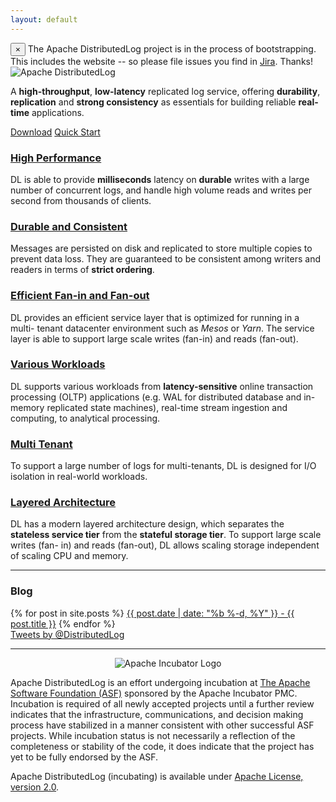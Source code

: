 ```yaml
---
layout: default
---
```

<!-- alert -->
<div class="alert alert-info alert-dismissible" role="alert">
<span class="glyphicon glyphicon-flag" aria-hidden="true"></span>
<button type="button" class="close" data-dismiss="alert" aria-label="Close"><span aria-hidden="true">&times;</span></button>
The Apache DistributedLog project is in the process of bootstrapping. This includes the website -- so please file issues you find in <a href="/community">Jira</a>. Thanks!
</div>

<!-- landing page -->
<div class="jumbotron">
    <img class="img-responsive center-block" src="{{ "/images/distributedlog_logo_l.png" | prepend: site.baseurl }}" alt="Apache DistributedLog" />
    <p class="text-center">
        A <strong>high-throughput</strong>, <strong>low-latency</strong> replicated log service, offering <strong>durability</strong>, <strong>replication</strong> and <strong>strong consistency</strong> as essentials for building reliable <strong>real-time</strong> applications.
    </p>
    <div class="row">
        <div class="text-center">
            <a href="{{ site.baseurl }}/docs/latest/start/download" class="btn btn-primary btn-lg">Download</a>
            <a href="{{ site.baseurl }}/docs/latest/start/quickstart" class="btn btn-primary btn-lg">Quick Start</a>
        </div>
    </div>
</div>

<div class="row">
    <div class="col-lg-4">
        <h3>
            <span class="glyphicon glyphicon-flash"></span>
            <a href="{{ site.baseurl }}/docs/latest/user_guide/architecture/main.html">
            High Performance
            </a>
        </h3>
        <p>
DL is able to provide <strong>milliseconds</strong> latency on <strong>durable</strong> writes with a large number
of concurrent logs, and handle high volume reads and writes per second from
thousands of clients.
        </p>
    </div>
    <div class="col-lg-4">
        <h3>
            <span class="glyphicon glyphicon-menu-hamburger"></span>
            <a href="{{ site.baseurl }}/docs/latest/user_guide/architecture/main.html">
            Durable and Consistent 
            </a>
        </h3>
        <p>
Messages are persisted on disk and replicated to store multiple copies to
prevent data loss. They are guaranteed to be consistent among writers and
readers in terms of <strong>strict ordering</strong>.
        </p>
    </div>
    <div class="col-lg-4">
        <h3>
            <span class="glyphicon glyphicon-random"></span>
            <a href="{{ site.baseurl }}/docs/latest/user_guide/architecture/main.html">
            Efficient Fan-in and Fan-out
            </a>
        </h3>
        <p>
DL provides an efficient service layer that is optimized for running in a multi-
tenant datacenter environment such as <i>Mesos</i> or <i>Yarn</i>. The service layer is able
to support large scale writes (fan-in) and reads (fan-out).
        </p>
    </div>
    <div class="col-lg-4">
        <h3>
            <span class="glyphicon glyphicon-fire"></span>
            <a href="{{ site.baseurl }}/docs/latest/user_guide/architecture/main.html">
            Various Workloads
            </a>
        </h3>
        <p>
DL supports various workloads from <strong>latency-sensitive</strong> online transaction
processing (OLTP) applications (e.g. WAL for distributed database and in-memory
replicated state machines), real-time stream ingestion and computing, to
analytical processing.
        </p>
    </div>
    <div class="col-lg-4">
        <h3>
            <span class="glyphicon glyphicon-user"></span>
            <a href="{{ site.baseurl }}/docs/latest/user_guide/architecture/main.html">
            Multi Tenant
            </a>
        </h3>
        <p>
To support a large number of logs for multi-tenants, DL is designed for I/O
isolation in real-world workloads.
        </p>
    </div>
    <div class="col-lg-4">
        <h3>
            <span class="glyphicon glyphicon-send"></span>
            <a href="{{ site.baseurl }}/docs/latest/user_guide/architecture/main.html">
            Layered Architecture
            </a>
        </h3>
        <p>
DL has a modern layered architecture design, which separates the <strong>stateless
service tier</strong> from the <strong>stateful storage tier</strong>. To support large scale writes (fan-
in) and reads (fan-out), DL allows scaling storage independent of scaling CPU
and memory.
        </p>
    </div>
</div>

<hr>
<div class="row">
  <div class="col-md-6">
    <h3>Blog</h3>
    <div class="list-group">
    {% for post in site.posts %}
    <a class="list-group-item" href="{{ post.url | prepend: site.baseurl }}">{{ post.date | date: "%b %-d, %Y" }} - {{ post.title }}</a>
    {% endfor %}
    </div>
  </div>
  <div class="col-md-6">
    <a class="twitter-timeline" href="https://twitter.com/distributedlog">Tweets by @DistributedLog</a> <script async src="//platform.twitter.com/widgets.js" charset="utf-8"></script>
  </div>
</div>

<hr>

<p style="text-align:center"><img align="center" src="https://incubator.apache.org/images/apache-incubator-logo.png" alt="Apache Incubator Logo"></p>

Apache DistributedLog is an effort undergoing incubation at [The Apache Software Foundation (ASF)](http://www.apache.org) sponsored by the Apache Incubator PMC. Incubation is required of all newly accepted projects until a further review indicates that the infrastructure, communications, and decision making process have stabilized in a manner consistent with other successful ASF projects. While incubation status is not necessarily a reflection of the completeness or stability of the code, it does indicate that the project has yet to be fully endorsed by the ASF.


Apache DistributedLog (incubating) is available under [Apache License, version 2.0](http://www.apache.org/licenses/LICENSE-2.0).
